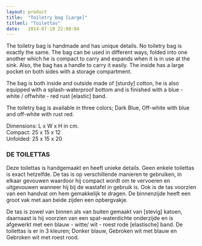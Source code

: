 ```yaml
---
layout: product
title:  "Toiletry bag [Large]"
titlenl: "Toilettas"
date:   2014-07-19 22:08:04
---
```

The toiletry bag is handmade and has unique details. No toiletry bag is exactly the same. The bag can be used in different ways, folded into one another which he is compact to carry and expands when it is in use at the sink. Also, the bag has a handle to carry it easily. The inside has a large pocket on both sides with a storage compartment.

The bag is both inside and outside made of [sturdy] cotton, he is also equipped with a splash-waterproof bottom and is finished with a blue - white / offwhite - red rust [elastic] band.

The toiletry bag is available in three colors; Dark Blue, Off-white with blue and off-white with rust red.

Dimensions: L x W x H in cm.<br/>
Compact: 25 x 15 x 12<br/>
Unfolded: 25 x 15 x 20<br/>

### DE TOILETTAS

Deze toilettas is handgemaakt en heeft unieke details. Geen enkele toilettas is exact hetzelfde. De tas is op verschillende manieren te gebruiken, in elkaar gevouwen  waardoor hij compact wordt om te vervoeren en uitgevouwen wanneer hij bij de wastafel in gebruik is. Ook is de tas voorzien van een handvat om hem gemakkelijk te dragen.  De binnenzijde heeft een groot vak met aan beide zijden een  opbergvakje.

De tas is zowel van binnen als van buiten gemaakt van [stevig] katoen, daarnaast is hij voorzien van een spat-waterdichte onderzijde en is afgewerkt met een blauw - witte/ wit - roest rode [elastische] band. De toilettas is er in 3 kleuren; Donker blauw, Gebroken wit met blauw en Gebroken wit met roest rood.
